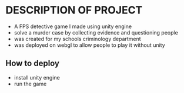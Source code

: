 # DESCRIPTION OF PROJECT
- A FPS detective game I made using unity engine
- solve a murder case by collecting evidence and questioning people
- was created for my schools criminology department
- was deployed on webgl to allow people to play it without unity

## How to deploy
- install unity engine
- run the game 
